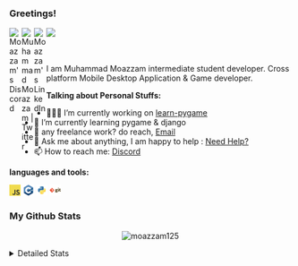 ### Greetings!

<a href="https://discordapp.com/users/791684658551193640">
  <img align="left" alt="Moazzam's Discord" width="22px" src="https://raw.githubusercontent.com/peterthehan/peterthehan/master/assets/discord.svg" />
</a>
<a href="https://twitter.com/Moazzam_125">
  <img align="left" alt="Muhammad Moazzam | Twitter" width="22px" src="https://raw.githubusercontent.com/peterthehan/peterthehan/master/assets/twitter.svg" />
</a>
<a href="https://www.linkedin.com/in/muhammad-moazzam-773521191/">
  <img align="left" alt="Moazzam's LinkedIn" width="22px" src="https://raw.githubusercontent.com/peterthehan/peterthehan/master/assets/linkedin.svg" />
</a>

![](https://visitor-badge.glitch.me/badge?page_id=moazzam125)

<br />

I am Muhammad Moazzam intermediate student developer. Cross platform Mobile Desktop Application & Game developer.

**Talking about Personal Stuffs:**

- 👨🏽‍💻 I’m currently working on [learn-pygame](https://github.com/moazzam125/learn-pygame)
- 🌱 I’m currently learning pygame & django
- 💼 any freelance work? do reach, [Email](mailto:moazzam.12@outlook.com)
- 💬 Ask me about anything, I am happy to help : [Need Help?](https://moazzam125.github.io/contact/)
- 📫 How to reach me: [Discord](https://discordapp.com/users/791684658551193640)

**languages and tools:**  

<code><img height="20" src="https://raw.githubusercontent.com/github/explore/80688e429a7d4ef2fca1e82350fe8e3517d3494d/topics/javascript/javascript.png"></code>
<code><img height="20" src="https://raw.githubusercontent.com/github/explore/80688e429a7d4ef2fca1e82350fe8e3517d3494d/topics/cpp/cpp.png"></code>
<code><img height="20" src="https://raw.githubusercontent.com/github/explore/80688e429a7d4ef2fca1e82350fe8e3517d3494d/topics/python/python.png"></code>
<code><img height="20" src="https://raw.githubusercontent.com/github/explore/80688e429a7d4ef2fca1e82350fe8e3517d3494d/topics/git/git.png"></code>

### My Github Stats
<p align="center"> <img src="https://github-readme-stats.vercel.app/api?username=moazzam125&show_icons=true" alt="moazzam125" />
<details>
<summary> Detailed Stats</summary>

<p align="center"> <img src="https://github-readme-stats.vercel.app/api?username=moazzam125&include_all_commits=true&count_private=true&show_icons=true alt="moazzam125" />

### My Repositories

#### **[learn-python](https://github.com/moazzam125/learn-python)**

![GitHub repo size](https://img.shields.io/github/repo-size/moazzam125/learn-python)
![GitHub last commit](https://img.shields.io/github/last-commit/moazzam125/learn-python)

#### **[learn-kivy](https://github.com/moazzam125/learn-kivy)**
![GitHub repo size](https://img.shields.io/github/repo-size/moazzam125/learn-kivy)
![GitHub last commit](https://img.shields.io/github/last-commit/moazzam125/learn-kivy)

#### **[Chemicology](https://github.com/moazzam125/chemicology)**

![GitHub repo size](https://img.shields.io/github/repo-size/moazzam125/chemicology)
![GitHub last commit](https://img.shields.io/github/last-commit/moazzam125/chemicology)

</details>